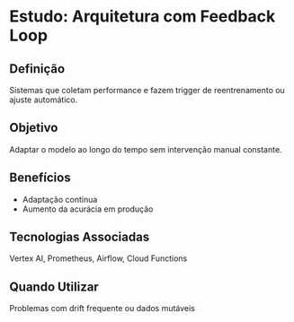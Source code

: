 # Estudo: Arquitetura com Feedback Loop

## Definição
Sistemas que coletam performance e fazem trigger de reentrenamento ou ajuste automático.

## Objetivo
Adaptar o modelo ao longo do tempo sem intervenção manual constante.

## Benefícios
- Adaptação contínua
- Aumento da acurácia em produção

## Tecnologias Associadas
Vertex AI, Prometheus, Airflow, Cloud Functions

## Quando Utilizar
Problemas com drift frequente ou dados mutáveis
